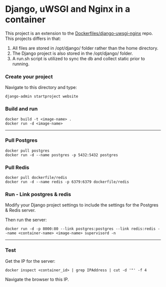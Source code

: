 # Django, uWSGI and Nginx in a container

This project is an extension to the [Dockerfiles/django-uwsgi-nginx](https://github.com/dockerfiles/django-uwsgi-nginx) repo. This projects differs in that:

1. All files are stored in /opt/django/ folder rather than the home directory.
2. The Django project is also stored in the /opt/django/ folder.
3. A run.sh script is utilized to sync the db and collect static prior to running.

### Create your project

Navigate to this directory and type:

```
django-admin startproject website
```

### Build and run

```
docker build -t <image-name> .
docker run -d <image-name>
```

---

### Pull Postgres

```
docker pull postgres
docker run -d --name postgres -p 5432:5432 postgres
```

### Pull Redis

```
docker pull dockerfile/redis
docker run -d --name redis -p 6379:6379 dockerfile/redis
```

### Run - Link postgres & redis

Modify your Django project settings to include the settings for the Postgres & Redis server. 

Then run the server:

```
docker run -d -p 8000:80 --link postgres:postgres --link redis:redis --name <container-name> <image-name> supervisord -n
```

---

### Test

Get the IP for the server:

```
docker inspect <container_id> | grep IPAddress | cut -d '"' -f 4
```

Navigate the browser to this IP.



